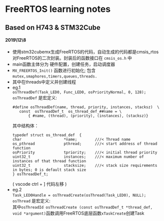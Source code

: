 # FreeRTOS learning notes  
## Based on H743 & STM32Cube

#### 2019\12\8 

- 使用stm32cubemx生成FreeRTOS的代码，自动生成的代码都是cmsis_rtos对FreeRTOS的二次封装。封装后的函数接口在 ``cmsis_os.h`` 中
- main函数主体分为 硬件配置，创建任务，启动调度器
- `MX_FREERTOS_Init()`   函数进行初始化; 包含 `mutex,smaphores,timers,queues,threads.`
- 其中在threads中定义并创建线程
- eg.1  
     `osThreadDef(Task_LED0, Func_LED0, osPriorityNormal, 0, 128);`  
     `osThreadDef` 是宏定义:
     ``` 
     #define osThreadDef(name, thread, priority, instances, stacksz)  \
       	const  osThreadDef_t  os_thread_def_##name = \
        	{ #name, (thread), (priority), (instances), (stacksz)}
     ```
     其中结构体：
     ```
     typedef struct os_thread_def  {
     char                   *name;        ///< Thread name 
     os_pthread             pthread;      ///< start address of thread function
     osPriority             tpriority;    ///< initial thread priority
     uint32_t               instances;    ///< maximum number of instances of that thread function
     uint32_t               stacksize;    ///< stack size requirements in bytes; 0 is default stack size
     } osThreadDef_t;
     ```
     ( vscode ctrl + ] 代码左移 )
- eg.2  
     `Task_LED0Handle = osThreadCreate(osThread(Task_LED0), NULL);`
     `osThread` 是宏定义:  
     其中`osThreadId osThreadCreate (const osThreadDef_t *thread_def, void *argument)`函数调用FreeRTOS底层函数`xTaskCreate`创建Task

